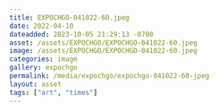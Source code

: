 ```yaml
---
title: EXPOCHGO-041022-60.jpeg
date: 2022-04-10
dateadded: 2023-10-05 21:29:13 -0700
asset: /assets/EXPOCHGO/EXPOCHGO-041022-60.jpeg
image: /assets/EXPOCHGO/EXPOCHGO-041022-60.jpeg
categories: image
gallery: expochgo
permalink: /media/expochgo/expochgo-041022-60-jpeg
layout: asset
tags: ["art", "times"]
--- 
```

